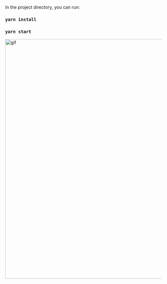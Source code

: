 

In the project directory, you can run:

### `yarn install`


### `yarn start`


<img width="768px"   src="./gif.gif" title="gif"/>

